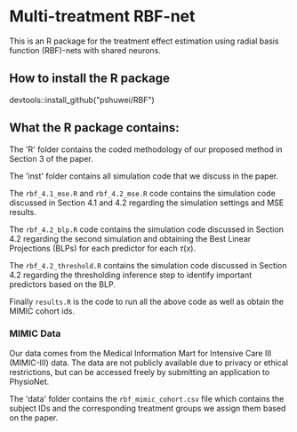 # Multi-treatment RBF-net

This is an R package for the treatment effect estimation using radial basis function (RBF)-nets with shared neurons.

## How to install the R package
devtools::install_github("pshuwei/RBF")

## What the R package contains:

The 'R' folder contains the coded methodology of our proposed method in Section 3 of the paper.

The 'inst' folder contains all simulation code that we discuss in the paper.

The `rbf_4.1_mse.R` and `rbf_4.2_mse.R` code contains the simulation code discussed in Section 4.1 and 4.2 regarding the simulation settings and MSE results.

The `rbf_4.2_blp.R` code contains the simulation code discussed in Section 4.2 regarding the second simulation and obtaining the Best Linear Projections (BLPs) for each predictor for each $\tau(x)$.

The `rbf_4.2_threshold.R` contains the simulation code discussed in Section 4.2 regarding the thresholding inference step to identify important predictors based on the BLP.

Finally `results.R` is the code to run all the above code as well as obtain the MIMIC cohort ids.

### MIMIC Data

Our data comes from the Medical Information Mart for Intensive Care III (MIMIC-III) data. The data are not publicly available due to privacy or ethical restrictions, but can be accessed freely by submitting an application to PhysioNet. 

The 'data' folder contains the `rbf_mimic_cohort.csv` file which contains the subject IDs and the corresponding treatment groups we assign them based on the paper.